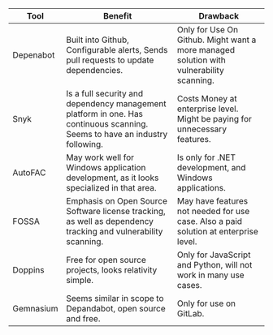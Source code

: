 
| Tool | Benefit |Drawback
|--|--|--|
|Depenabot  | Built into Github, Configurable alerts, Sends pull requests to update dependencies.|Only for Use On Github. Might want a more managed solution with vulnerability scanning.
Snyk|Is a full security and dependency management platform in one. Has continuous scanning. Seems to have an industry following.|Costs Money at enterprise level. Might be paying for unnecessary features.|
| AutoFAC | May work well for Windows application development, as it looks specialized in that area. |Is only for .NET development, and Windows applications.
|FOSSA|Emphasis on Open Source Software license tracking, as well as dependency tracking and vulnerability scanning. | May have features not needed for use case. Also a paid solution at enterprise level.
|Doppins| Free for open source projects, looks relativity simple. | Only for JavaScript and Python, will not work in many use cases.
|Gemnasium| Seems similar in scope to Depandabot, open source and free. | Only for use on GitLab.

